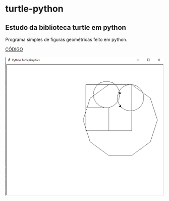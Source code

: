 # turtle-python
## Estudo da biblioteca turtle em python
Programa simples de figuras geométricas feito em python. 

<a href="https://github.com/pvictor1206/turtle-python/blob/main/turtle.py">CÓDIGO</a>
<br><br>
<img src="https://github.com/pvictor1206/turtle-python/blob/main/imagem.png">

